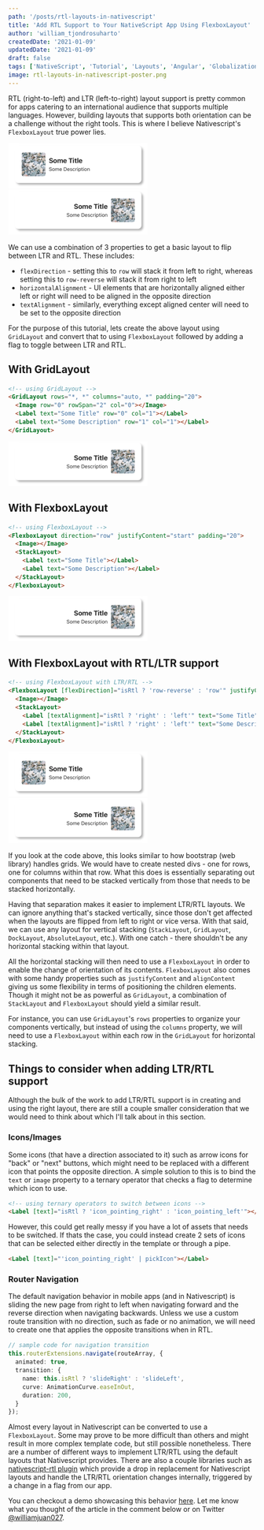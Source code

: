 ```yaml
---
path: '/posts/rtl-layouts-in-nativescript'
title: 'Add RTL Support to Your NativeScript App Using FlexboxLayout'
author: 'william_tjondrosuharto'
createdDate: '2021-01-09'
updatedDate: '2021-01-09'
draft: false
tags: ['NativeScript', 'Tutorial', 'Layouts', 'Angular', 'Globalization', 'Localization']
image: rtl-layouts-in-nativescript-poster.png
---
```


RTL (right-to-left) and LTR (left-to-right) layout support is pretty common for apps catering to an international audience that supports multiple languages. However, building layouts that supports both orientation can be a challenge without the right tools. This is where I believe Nativescript's `FlexboxLayout` true power lies.


![LTR Example](./rtl-layouts-ltr-small.png)
![RTL Example](./rtl-layouts-rtl-small.png)


We can use a combination of 3 properties to get a basic layout to flip between LTR and RTL. These includes:
- `flexDirection` - setting this to `row` will stack it from left to right, whereas setting this to `row-reverse` will stack it from right to left
- `horizontalAlignment` - UI elements that are horizontally aligned either left or right will need to be aligned in the opposite direction
- `textAlignment` - similarly, everything except aligned center will need to be set to the opposite direction

For the purpose of this tutorial, lets create the above layout using `GridLayout` and convert that to using `FlexboxLayout` followed by adding a flag to toggle between LTR and RTL.

## With GridLayout

```html
<!-- using GridLayout -->
<GridLayout rows="*, *" columns="auto, *" padding="20">
  <Image row="0" rowSpan="2" col="0"></Image>
  <Label text="Some Title" row="0" col="1"></Label>
  <Label text="Some Description" row="1" col="1"></Label>
</GridLayout>
```


![RTL Example](./rtl-layouts-rtl-small.png)


## With FlexboxLayout

```html
<!-- using FlexboxLayout -->
<FlexboxLayout direction="row" justifyContent="start" padding="20">
  <Image></Image>
  <StackLayout>
    <Label text="Some Title"></Label>
    <Label text="Some Description"></Label>
  </StackLayout>
</FlexboxLayout>
```

![RTL Example](./rtl-layouts-rtl-small.png)

## With FlexboxLayout with RTL/LTR support

```html
<!-- using FlexboxLayout with LTR/RTL -->
<FlexboxLayout [flexDirection]="isRtl ? 'row-reverse' : 'row'" justifyContent="flex-start" padding="20">
  <Image></Image>
  <StackLayout>
    <Label [textAlignment]="isRtl ? 'right' : 'left'" text="Some Title"></Label>
    <Label [textAlignment]="isRtl ? 'right' : 'left'" text="Some Description"></Label>
  </StackLayout>
</FlexboxLayout>
```

![LTR Example](./rtl-layouts-ltr-small.png)
![RTL Example](./rtl-layouts-rtl-small.png)


If you look at the code above, this looks similar to how bootstrap (web library) handles grids. We would have to create nested divs - one for rows, one for columns within that row. What this does is essentially separating out components that need to be stacked vertically from those that needs to be stacked horizontally.

Having that separation makes it easier to implement LTR/RTL layouts. We can ignore anything that's stacked vertically, since those don't get affected when the layouts are flipped from left to right or vice versa. With that said, we can use any layout for vertical stacking (`StackLayout`, `GridLayout`, `DockLayout`, `AbsoluteLayout`, etc.). With one catch - there shouldn't be any horizontal stacking within that layout.

All the horizontal stacking will then need to use a `FlexboxLayout` in order to enable the change of orientation of its contents. `FlexboxLayout` also comes with some handy properties such as `justifyContent` and `alignContent` giving us some flexibility in terms of positioning the children elements. Though it might not be as powerful as `GridLayout`, a combination of `StackLayout` and `FlexboxLayout` should yield a similar result.

For instance, you can use `GridLayout`'s `rows` properties to organize your components vertically, but instead of using the `columns` property, we will need to use a `FlexboxLayout` within each row in the `GridLayout` for horizontal stacking.


## Things to consider when adding LTR/RTL support

Although the bulk of the work to add LTR/RTL support is in creating and using the right layout, there are still a couple smaller consideration that we would need to think about which I'll talk about in this section.

### Icons/Images
Some icons (that have a direction associated to it) such as arrow icons for "back" or "next" buttons, which might need to be replaced with a different icon that points the opposite direction. A simple solution to this is to bind the `text` or `image` property to a ternary operator that checks a flag to determine which icon to use.

```html
<!-- using ternary operators to switch between icons -->
<Label [text]="isRtl ? 'icon_pointing_right' : 'icon_pointing_left'"></Label>
```

However, this could get really messy if you have a lot of assets that needs to be switched. If thats the case, you could instead create 2 sets of icons that can be selected either directly in the template or through a pipe.

```html
<Label [text]="'icon_pointing_right' | pickIcon"></Label>
```

### Router Navigation
The default navigation behavior in mobile apps (and in Nativescript) is sliding the new page from right to left when navigating forward and the reverse direction when navigating backwards. Unless we use a custom route transition with no direction, such as fade or no animation, we will need to create one that applies the opposite transitions when in RTL.

```typescript
// sample code for navigation transition
this.routerExtensions.navigate(routeArray, {
  animated: true,
  transition: {
    name: this.isRtl ? 'slideRight' : 'slideLeft',
    curve: AnimationCurve.easeInOut,
    duration: 200,
  }
});
```

Almost every layout in Nativescript can be converted to use a `FlexboxLayout`. Some may prove to be more difficult than others and might result in more complex template code, but still possible nonetheless. There are a number of different ways to implement LTR/RTL using the default layouts that Nativescript provides. There are also a couple libraries such as [nativescript-rtl plugin](https://github.com/nativescript-rtl/ui) which provide a drop in replacement for Nativescript layouts and handle the LTR/RTL orientation changes internally, triggered by a change in a flag from our app.

You can checkout a demo showcasing this behavior [here](https://github.com/williamjuan027/nativescript-ui-components). Let me know what you thought of the article in the comment below or on Twitter [@williamjuan027](https://twitter.com/williamjuan27).
